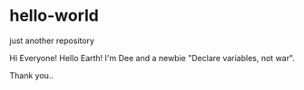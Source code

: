 # hello-world
just another repository

Hi Everyone! Hello Earth!
I'm Dee and a newbie
"Declare variables, not war".

Thank you..
